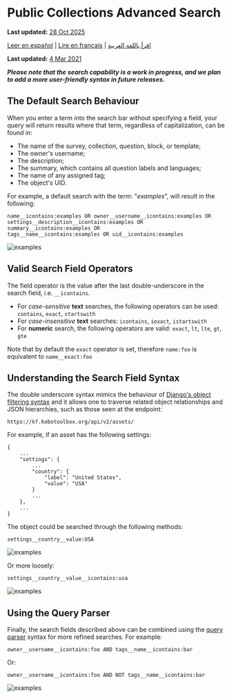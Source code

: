 # Public Collections Advanced Search
**Last updated:** <a href="https://github.com/kobotoolbox/docs/blob/050dcc9c8bfb4c528208bbe886979999037f1554/source/public_collections_advanced_search.md" class="reference">28 Oct 2025</a>

<a href="es/public_collections_advanced_search.html">Leer en español</a> | <a href="fr/public_collections_advanced_search.html">Lire en français</a> | <a href="ar/public_collections_advanced_search.html">اقرأ باللغة العربية</a>

**Last updated:**
<a href="https://github.com/kobotoolbox/docs/blob/a6ae76d4d566c1139914f03ba8452fdbf122cf11/source/public_collections_advanced_search.md" class="reference">4
Mar 2021</a>

**_Please note that the search capability is a work in progress, and we plan to
add a more user-friendly syntax in future releases._**

## The Default Search Behaviour

When you enter a term into the search bar without specifying a field, your query
will return results where that term, regardless of capitalization, can be found
in:

-   The name of the survey, collection, question, block, or template;
-   The owner's username;
-   The description;
-   The summary, which contains all question labels and languages;
-   The name of any assigned tag;
-   The object's UID.

For example, a default search with the term: "_examples_", will result in the
following:

```
name__icontains:examples OR owner__username__icontains:examples OR
settings__description__icontains:examples OR summary__icontains:examples OR
tags__name__icontains:examples OR uid__icontains:examples
```

![examples](/images/public_collections_advanced_search/advanced_search_1.png)

## Valid Search Field Operators

The field operator is the value after the last double-underscore in the search
field, i.e. `__icontains`.

-   For _case-sensitive_ **text** searches, the following operators can be used:
    `contains`, `exact`, `startswith`
-   For _case-insensitive_ **text** searches: `icontains`, `iexact`,
    `istartswith`
-   For **numeric** search, the following operators are valid: `exact`, `lt`,
    `lte`, `gt`, `gte`

Note that by default the `exact` operator is set, therefore `name:foo` is
equivalent to `name__exact:foo`

## Understanding the Search Field Syntax

The double underscore syntax mimics the behaviour of
[Django's object filtering syntax](https://docs.djangoproject.com/en/3.1/ref/contrib/admin/#django.contrib.admin.ModelAdmin.search_fields)
and it allows one to traverse related object relationships and JSON hierarchies,
such as those seen at the endpoint:

`https://kf.kobotoolbox.org/api/v2/assets/`

For example, if an asset has the following settings:

```
{
    ...
    "settings": {
        ...
        "country": {
            "label": "United States",
            "value": "USA"
        }
        ...
    },
    ...
}
```

The object could be searched through the following methods:

```
settings__country__value:USA
```

![examples](/images/public_collections_advanced_search/advanced_search_2.png)

Or more loosely:

```
settings__country__value__icontains:usa
```

![examples](/images/public_collections_advanced_search/advanced_search_3.png)

## Using the Query Parser

Finally, the search fields described above can be combined using the
[query parser](https://github.com/kobotoolbox/kpi#searching) syntax for more
refined searches. For example:

```
owner__username__icontains:foo AND tags__name__icontains:bar
```

Or:

```
owner__username__icontains:foo AND NOT tags__name__icontains:bar
```

![examples](/images/public_collections_advanced_search/advanced_search_4.png)
